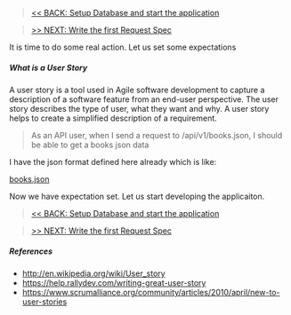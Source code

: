 > [<< BACK: Setup Database and start the application](step-3-setup-database-and-start-application.md)

> [>> NEXT: Write the first Request Spec](step-5-write-the-first-request-spec.md)

It is time to do some real action.
Let us set some expectations

##### What is a User Story

A user story is a tool used in Agile software development to capture a description of a software feature from an end-user perspective. The user story describes the type of user, what they want and why. A user story helps to create a simplified description of a requirement.

> As an API user, when I send a request to /api/v1/books.json, I should be able to get a books json data

I have the json format defined here already which is like:

[books.json](json/books.json)

Now we have expectation set. Let us start developing the applicaiton.

> [<< BACK: Setup Database and start the application](step-3-setup-database-and-start-application.md)

> [>> NEXT: Write the first Request Spec](step-5-write-the-first-request-spec.md)

##### References

* http://en.wikipedia.org/wiki/User_story
* https://help.rallydev.com/writing-great-user-story
* https://www.scrumalliance.org/community/articles/2010/april/new-to-user-stories
